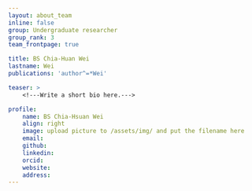 ```yaml
---
layout: about_team
inline: false
group: Undergraduate researcher
group_rank: 3
team_frontpage: true

title: BS Chia-Huan Wei
lastname: Wei
publications: 'author^=*Wei'

teaser: >
    <!---Write a short bio here.--->

profile:
    name: BS Chia-Hsuan Wei
    align: right
    image: upload picture to /assets/img/ and put the filename here
    email: 
    github: 
    linkedin: 
    orcid: 
    website: 
    address: 
---
```


<!---Write a full bio here.--->